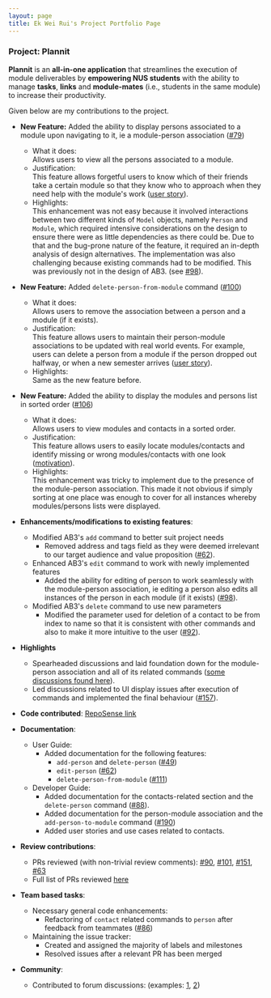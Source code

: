 ```yaml
---
layout: page
title: Ek Wei Rui's Project Portfolio Page
---
```


### Project: Plannit

**Plannit** is an **all-in-one application** that streamlines the execution of module
deliverables by **empowering NUS students** with the ability to manage **tasks**, **links** and
**module-mates** (i.e., students in the same module) to increase their productivity.

Given below are my contributions to the project.

* **New Feature:** Added the ability to display persons associated to a module upon navigating to it, ie a module-person
  association ([#79](https://github.com/AY2223S1-CS2103T-T10-1/tp/pull/79))
  * What it does: <br>
  Allows users to view all the persons associated to a module.
  * Justification: <br>
  This feature allows forgetful users to know which of their friends take a certain module so that they know who to
  approach when they need help with the module's work
  ([user story](https://github.com/AY2223S1-CS2103T-T10-1/tp/issues/80)).
  * Highlights: <br>
  This enhancement was not easy because it involved interactions between two
  different kinds of `Model` objects, namely `Person` and `Module`, which required intensive
  considerations on the design to ensure there were as little dependencies as there could be. Due to that and the
  bug-prone nature of the feature, it required an in-depth analysis of design alternatives. The implementation was
  also challenging because existing commands had to be modified. This was previously not in the design of AB3.
  (see [#98](https://github.com/AY2223S1-CS2103T-T10-1/tp/pull/98)).


* **New Feature:** Added `delete-person-from-module` command
  ([#100](https://github.com/AY2223S1-CS2103T-T10-1/tp/pull/100))
  * What it does: <br>
  Allows users to remove the association between a person and a module (if it exists).
  * Justification: <br>
  This feature allows users to maintain their person-module associations to be updated with real world events. For
  example, users can delete a person from a module if the person dropped out halfway, or when a new semester
  arrives ([user story](https://github.com/AY2223S1-CS2103T-T10-1/tp/issues/99)).
  * Highlights: <br>
  Same as the new feature before.


* **New Feature:** Added the ability to display the modules and persons list in sorted order
  ([#106](https://github.com/AY2223S1-CS2103T-T10-1/tp/pull/106))
  * What it does: <br>
  Allows users to view modules and contacts in a sorted order.
  * Justification: <br>
  This feature allows users to easily locate modules/contacts and identify missing or wrong modules/contacts with
  one look ([motivation](https://github.com/AY2223S1-CS2103T-T10-1/tp/issues/96)).
  * Highlights: <br>
  This enhancement was tricky to implement due to the presence of the module-person association. This
  made it not obvious if simply sorting at one place was enough to cover for all instances whereby modules/persons
  lists were displayed.


* **Enhancements/modifications to existing features**:
    * Modified AB3's `add` command to better suit project needs
        * Removed address and tags field as they were deemed irrelevant to our target audience and value proposition
          ([#62](https://github.com/AY2223S1-CS2103T-T10-1/tp/pull/62)).
    * Enhanced AB3's `edit` command to work with newly implemented features
        * Added the ability for editing of person to work seamlessly with the module-person association, ie editing a
          person also edits all instances of the person in each module (if it exists)
          ([#98](https://github.com/AY2223S1-CS2103T-T10-1/tp/pull/98)).
    * Modified AB3's `delete` command to use new parameters
        * Modified the parameter used for deletion of a contact to be from index to name so that it is consistent with
          other commands and also to make it more intuitive to the user
          ([#92](https://github.com/AY2223S1-CS2103T-T10-1/tp/pull/92)).


* **Highlights**
    * Spearheaded discussions and laid foundation down for the module-person association and all of its related commands
      ([some discussions found here](https://github.com/AY2223S1-CS2103T-T10-1/tp/pull/79)).
    * Led discussions related to UI display issues after execution of commands and implemented the final behaviour
      ([#157](https://github.com/AY2223S1-CS2103T-T10-1/tp/pull/157)).
    

* **Code contributed**: [RepoSense link](https://nus-cs2103-ay2223s1.github.io/tp-dashboard/?search=ekweirui&breakdown=true)


* **Documentation**:
    * User Guide:
      * Added documentation for the following features:
        * `add-person` and `delete-person` ([#49](https://github.com/AY2223S1-CS2103T-T10-1/tp/pull/49))
        * `edit-person` ([#62](https://github.com/AY2223S1-CS2103T-T10-1/tp/pull/62))
        * `delete-person-from-module` ([#111](https://github.com/AY2223S1-CS2103T-T10-1/tp/pull/111))
    * Developer Guide:
        * Added documentation for the contacts-related section and the `delete-person` command
          ([#88](https://github.com/AY2223S1-CS2103T-T10-1/tp/pull/88)).
        * Added documentation for the person-module association and the `add-person-to-module` command
          ([#190](https://github.com/AY2223S1-CS2103T-T10-1/tp/pull/190))
        * Added user stories and use cases related to contacts.


* **Review contributions**:
  * PRs reviewed (with non-trivial review comments):
    [#90](https://github.com/AY2223S1-CS2103T-T10-1/tp/pull/90),
    [#101](https://github.com/AY2223S1-CS2103T-T10-1/tp/pull/101),
    [#151](https://github.com/AY2223S1-CS2103T-T10-1/tp/pull/151),
    [#63](https://github.com/AY2223S1-CS2103T-T10-1/tp/pull/63)
  * Full list of PRs reviewed 
    [here](https://github.com/AY2223S1-CS2103T-T10-1/tp/pulls?q=is%3Apr+reviewed-by%3Aekweirui)


* **Team based tasks**:
    * Necessary general code enhancements:
      * Refactoring of `contact` related commands to `person` after feedback from teammates
        ([#86](https://github.com/AY2223S1-CS2103T-T10-1/tp/pull/86))
    * Maintaining the issue tracker:
      * Created and assigned the majority of labels and milestones 
      * Resolved issues after a relevant PR has been merged


* **Community**:
    * Contributed to forum discussions: (examples: [1](https://github.com/nus-cs2103-AY2223S1/forum/issues/370),
      [2](https://github.com/nus-cs2103-AY2223S1/forum/issues/389))
